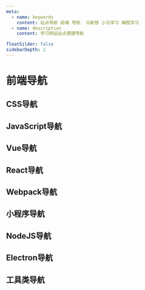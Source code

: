 ```yaml
---
meta:
  - name: keywords
    content: 站点导航 前端 导航  马新想 小马学习 编程学习
  - name: description
    content: 学习网站站点便捷导航

floatSilder: false
sidebarDepth: 2
---
```

# 前端导航

<!-- ------------------------------------------------- -->
## CSS导航

<NavItem title="官方导航">
  <NavCard title="CanIUse" jumpUrl="https://caniuse.com/ciu/index" logo="https://caniuse.com/img/favicon-128.png" des="一个HTML CSS 兼容性查询网站" />
  <NavCard title="Less" jumpUrl="http://lesscss.cn/" logo="http://s.nodejs.cn/less/img/logo.png" des="Less 是一门 CSS 预处理语言，它扩展了 CSS 语言，增加了变量、Mixin、函数等特性。Less 可以运行在 Node 或浏览器端。" />
  <NavCard title="Sass" jumpUrl="https://www.sass.hk/" logo="https://www.sass.hk/favicon.ico" des="Sass(Scss)是稳定和强大的专业级CSS扩展语言" />
</NavItem>

<!-- ------------------------------------------------- -->
## JavaScript导航

<NavItem  title="基础学习">
  <NavCard title="ES6" jumpUrl="https://es6.ruanyifeng.com/" logo="es6.png" des="ES6是JavaScript 语言的一代版本，该网站为阮一峰老师的 《ECMAScript 6 入门教程》" />
</NavItem>

<NavItem  title="优秀插件">
  <NavCard title="FlyJs" jumpUrl="https://wendux.github.io/dist/#/doc/flyio/readme" logo="https://wendux.github.io/dist/static/doc/flyio/fly.png" des="一个支持所有JavaScript运行环境的基于Promise的、支持请求转发、强大的http请求库。可以让您在多个端上尽可能大限度的实现代码复用。" />
</NavItem>

<NavItem  title="优秀文章">
  <NavCard title="浩麟的博客" jumpUrl="https://wuhaolin.cn/" logo="https://github.com/fluidicon.png" des="一个好博客文章" />

</NavItem>

<!-- --------------------Vue导航----------------------------- -->
## Vue导航

<NavItem title="官方导航">
  <NavCard title="Vue2.0" jumpUrl="https://cn.vuejs.org/" logo="https://cn.vuejs.org/images/logo.png" des="一个 渐进式得 JavaScript （前端）框架" />
  <NavCard title="Vue3.0" jumpUrl="https://v3.cn.vuejs.org/" logo="https://cn.vuejs.org/images/logo.png" des="一个 渐进式得 JavaScript （前端）框架" />
  <NavCard title="Vuex" jumpUrl="https://vuex.vuejs.org/zh/" logo="vuex-store.png" des="Vuex 是一个专为 Vue.js 应用程序开发的状态管理模式。它采用集中式存储管理应用的所有组件的状态，并以相应的规则保证状态以一种可预测的方式发生变化。" />
  <NavCard title="VueRouter" jumpUrl="https://router.vuejs.org/zh/" logo="https://cn.vuejs.org/images/logo.png" des="Vue Router 是 Vue.js 官方的路由管理器。它和 Vue.js 的核心深度集成，让构建单页面应用变得易如反掌" />
  <NavCard title="Vue CLI" jumpUrl="https://cli.vuejs.org/zh/" logo="vuex-cli.png" des="Vue.js 开发的标准工具" />
  <NavCard title="Vue Loader" jumpUrl="https://vue-loader-v14.vuejs.org/zh-cn/" logo="https://cn.vuejs.org/images/logo.png" des="vue-loader 是一个 webpack 的 loader" />
</NavItem>

 <NavItem title="组件导航">
  <NavCard title="ElementVue" jumpUrl="https://element.eleme.cn/#/zh-CN" logo="https://element.eleme.cn/favicon.ico" des="一套vue组件库" />
  <NavCard title="AntVue" jumpUrl="https://www.antdv.com/docs/vue/introduce-cn/" logo="https://qn.antdv.com/favicon.ico" des="一套vue组件库" />
  <NavCard title="Avue" jumpUrl="https://www.avuejs.com/" logo="https://www.avuejs.com/images/logo.png" des="一套基于ElementUI 高度封装的vue组件库" />
  <NavCard title="Vant" jumpUrl="https://vant-contrib.gitee.io/vant/#/zh-CN/" logo="https://img01.yzcdn.cn/vant/logo.png" des="一套轻量、可靠的移动端 Vue 组件库" />
  <NavCard title="NutUI" jumpUrl="https://nutui.jd.com/#/index" logo="https://nutui.jd.com/favicon.ico" des="一套京东风格的轻量级移动端Vue组件库" />

</NavItem>

<!-- -----------------------React导航-------------------------- -->
## React导航

<NavItem title="官方导航">
  <NavCard title="React官网" jumpUrl="https://react.docschina.org/" logo="react.png" des="一个用于构建用户界面的 JavaScript 库 中文网站" />
  <NavCard title="ReactRouter" jumpUrl="http://react-guide.github.io/react-router-cn/docs/Introduction.html" logo="react.png" des="React Router 是一个基于 React 之上的强大路由库，它可以让你向应用中快速地添加视图和数据流，同时保持页面与 URL 间的同步。" />
  <NavCard title="Redux" jumpUrl="https://www.redux.org.cn/" logo="redux-action.png" des="Redux 是 JavaScript 状态容器，提供可预测化的状态管理。" />
  <NavCard title="ReduxsSaga" jumpUrl="https://redux-saga-in-chinese.js.org/" logo="redux-action.png" des="redux-saga 是一个 redux 中间件, 一个用于管理应用程序 Side Effect（副作用，例如异步获取数据，访问浏览器缓存等）的 library，它的目标是让副作用管理更容易，执行更高效，测试更简单，在处理故障时更容易。" />
  <NavCard title="MobX" jumpUrl="https://cn.mobx.js.org/" logo="https://cn.mobx.js.org/mobx.png" des=" mobx是一个简单可扩展的状态管理库。 mobx vs redux mobx是学习成本更低,性能更好的状态解决方案。 mobx开发难度低; mobx代码量少" />
  <NavCard title="DvaJS" jumpUrl="https://dvajs.com/" logo="dvajs.png" des="dva 首先是一个基于 redux 和 redux-saga 的数据流方案，然后为了简化开发体验，dva 还额外内置了 react-router 和 fetch，所以也可以理解为一个轻量级的应用框架。" />
  <NavCard title="UmiJS" jumpUrl="https://umijs.org/zh-CN/docs" logo="https://img.alicdn.com/tfs/TB1zomHwxv1gK0jSZFFXXb0sXXa-200-200.png" des="Umi 是可扩展的企业级前端应用框架,是蚂蚁金服的底层前端框架，已直接或间接地服务了 3000+ 应用，包括 java、node、H5 无线、离线（Hybrid）应用、纯前端 assets 应用、CMS 应用等。他已经很好地服务了我们的内部用户，同时希望他也能服务好外部用户。" />
</NavItem>

<NavItem title="组件导航">
  <NavCard title="Ant" jumpUrl="https://ant.design/index-cn" logo="https://qn.antdv.com/favicon.ico" des="一套React组件库" />
  <NavCard title="AntPro" jumpUrl="https://ant.design/components/overview-cn/" logo="https://qn.antdv.com/favicon.ico" des="一个基于react 和 ant 的开箱即用的中台前端/设计解决方案文档" />
  <NavCard title="ProComponents" jumpUrl="https://procomponents.ant.design/" logo="https://qn.antdv.com/favicon.ico" des="一套Ant Pro 构建文档" />
 
</NavItem>

<!-- ------------------------------------------------- -->
## Webpack导航

<NavItem>
  <NavCard title="Webpack" jumpUrl="https://webpack.docschina.org/" logo="https://webpack.docschina.org/icon-square-small.85ba630cf0c5f29ae3e3.svg" des="webpack 是一个模块打包器。它的主要目标是将 JavaScript 文件打包在一起,打包后的文件用于在浏览器中使用" />
</NavItem>

<!-- ------------------------------------------------- -->

## 小程序导航

<NavItem>
  <NavCard title="小程序文档" jumpUrl="https://developers.weixin.qq.com/miniprogram/dev/framework/" logo="https://res.wx.qq.com/a/wx_fed/assets/res/NTI4MWU5.ico" des="小程序官方文档" />
  <NavCard title="WeUI" jumpUrl="https://github.com/Tencent/weui" logo="https://res.wx.qq.com/a/wx_fed/assets/res/NTI4MWU5.ico" des="WeUI是一个小程序官方组件库" />
  <NavCard title="WeUI" jumpUrl="https://vant-contrib.gitee.io/vant-weapp/#/intro" logo="https://img.yzcdn.cn/zanui/vant/vant-2017-12-18.ico" des="Vant Weapp - 轻量、可靠的小程序 UI 组件库" />
</NavItem>

## NodeJS导航

<NavItem>
  <NavCard title="NodeJS" jumpUrl="http://nodejs.cn/" logo="nodejs.jpg" des="Node.js 是一个基于 Chrome V8 引擎的 JavaScript 运行环境。Node.js 使用了一个事件驱动、非阻塞式 I/O 的模型,使其轻量又高效。" />
  <NavCard title="Express" jumpUrl="https://www.expressjs.com.cn/" logo="https://www.expressjs.com.cn/images/favicon.png" des="Express4.17.1基于 Node.js 平台，快速、开放、极简的 Web 开发框架" />
</NavItem>

## Electron导航

<NavItem>
  <NavCard title="Electron" jumpUrl="https://www.electronjs.org/" logo="https://www.electronjs.org/images/favicon.b7a59262df48d6563400baf5671da548.ico" des="Electron 是一使用 JavaScript，HTML 和 CSS 构建跨平台的桌面应用程序" />
</NavItem>


## 工具类导航

<NavItem>
 <NavCard title="阿里图标" jumpUrl="https://www.zhihu.com/" logo="alishiliang.png" des="Iconfont-国内功能很强大且图标内容很丰富的矢量图标库,提供矢量图标下载、在线存储、格式转换等功能。阿里巴巴体验团队倾力打造,设计和前端开发的便捷工具" />
 <NavCard title="VScode" jumpUrl="https://code.visualstudio.com/" logo="https://code.visualstudio.com/apple-touch-icon.png" des="Visual Studio Code是Microsoft在2015年4月30日Build开发者大会上正式宣布一个运行于 Mac OS X、Windows和 Linux 之上的，针对于编写现代Web和云应用的跨平台源代码编辑器" />
 <NavCard title="ESLint" jumpUrl="https://cn.eslint.org/" logo="https://cn.eslint.org/img/favicon.512x512.png" des="ESLint是一个JavaScript代码自动格式化，检测的工具" />
 
</NavItem>